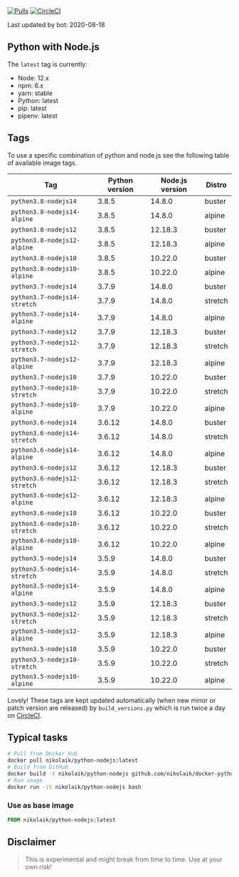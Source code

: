 [![Pulls](https://img.shields.io/docker/pulls/nikolaik/python-nodejs.svg?style=flat-square)](https://hub.docker.com/r/nikolaik/python-nodejs/)
[![CircleCI](https://img.shields.io/circleci/project/github/nikolaik/docker-python-nodejs.svg?style=flat-square)](https://circleci.com/gh/nikolaik/docker-python-nodejs)

Last updated by bot: 2020-08-18

## Python with Node.js
The `latest` tag is currently:

- Node: 12.x
- npm: 6.x
- yarn: stable
- Python: latest
- pip: latest
- pipenv: latest

## Tags
To use a specific combination of python and node.js see the following table of available image tags.

Tag | Python version | Node.js version | Distro
--- | --- | --- | ---
`python3.8-nodejs14` | 3.8.5 | 14.8.0 | buster
`python3.8-nodejs14-alpine` | 3.8.5 | 14.8.0 | alpine
`python3.8-nodejs12` | 3.8.5 | 12.18.3 | buster
`python3.8-nodejs12-alpine` | 3.8.5 | 12.18.3 | alpine
`python3.8-nodejs10` | 3.8.5 | 10.22.0 | buster
`python3.8-nodejs10-alpine` | 3.8.5 | 10.22.0 | alpine
`python3.7-nodejs14` | 3.7.9 | 14.8.0 | buster
`python3.7-nodejs14-stretch` | 3.7.9 | 14.8.0 | stretch
`python3.7-nodejs14-alpine` | 3.7.9 | 14.8.0 | alpine
`python3.7-nodejs12` | 3.7.9 | 12.18.3 | buster
`python3.7-nodejs12-stretch` | 3.7.9 | 12.18.3 | stretch
`python3.7-nodejs12-alpine` | 3.7.9 | 12.18.3 | alpine
`python3.7-nodejs10` | 3.7.9 | 10.22.0 | buster
`python3.7-nodejs10-stretch` | 3.7.9 | 10.22.0 | stretch
`python3.7-nodejs10-alpine` | 3.7.9 | 10.22.0 | alpine
`python3.6-nodejs14` | 3.6.12 | 14.8.0 | buster
`python3.6-nodejs14-stretch` | 3.6.12 | 14.8.0 | stretch
`python3.6-nodejs14-alpine` | 3.6.12 | 14.8.0 | alpine
`python3.6-nodejs12` | 3.6.12 | 12.18.3 | buster
`python3.6-nodejs12-stretch` | 3.6.12 | 12.18.3 | stretch
`python3.6-nodejs12-alpine` | 3.6.12 | 12.18.3 | alpine
`python3.6-nodejs10` | 3.6.12 | 10.22.0 | buster
`python3.6-nodejs10-stretch` | 3.6.12 | 10.22.0 | stretch
`python3.6-nodejs10-alpine` | 3.6.12 | 10.22.0 | alpine
`python3.5-nodejs14` | 3.5.9 | 14.8.0 | buster
`python3.5-nodejs14-stretch` | 3.5.9 | 14.8.0 | stretch
`python3.5-nodejs14-alpine` | 3.5.9 | 14.8.0 | alpine
`python3.5-nodejs12` | 3.5.9 | 12.18.3 | buster
`python3.5-nodejs12-stretch` | 3.5.9 | 12.18.3 | stretch
`python3.5-nodejs12-alpine` | 3.5.9 | 12.18.3 | alpine
`python3.5-nodejs10` | 3.5.9 | 10.22.0 | buster
`python3.5-nodejs10-stretch` | 3.5.9 | 10.22.0 | stretch
`python3.5-nodejs10-alpine` | 3.5.9 | 10.22.0 | alpine

Lovely! These tags are kept updated automatically (when new minor or patch version are released) by `build_versions.py` which is run twice a day on [CircleCI](https://circleci.com/gh/nikolaik/docker-python-nodejs).

## Typical tasks
```bash
# Pull from Docker Hub
docker pull nikolaik/python-nodejs:latest
# Build from GitHub
docker build -t nikolaik/python-nodejs github.com/nikolaik/docker-python-nodejs
# Run image
docker run -it nikolaik/python-nodejs bash
```

### Use as base image
```Dockerfile
FROM nikolaik/python-nodejs:latest
```

## Disclaimer
> This is experimental and might break from time to time. Use at your own risk!
